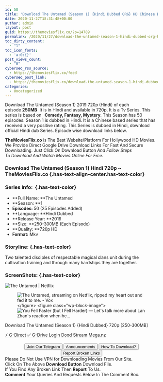 ```yaml
---
id: 58
title: 'Download The Untamed (Season 1) {Hindi Dubbed ORG} HD Chinese Drama Series 720p [250-300MB]'
date: 2020-11-27T18:31:48+00:00
author: admin
layout: post
guid: https://themoviesflix.co/?p=14789
permalink: /2020/11/27/download-the-untamed-season-1-hindi-dubbed-org-hd-chinese-drama-series-720p-250-300mb/
tdc_dirty_content:
  - "1"
tdc_icon_fonts:
  - 'a:0:{}'
post_views_count:
  - "0"
cyberseo_rss_source:
  - https://themoviesflix.co/feed
cyberseo_post_link:
  - https://themoviesflix.co/download-the-untamed-season-1-hindi-dubbed-720p/
categories:
  - Uncategorized
---
```

Download The Untamed (Season 1) 2019&nbsp;720p&nbsp;(Hindi) of each episode&nbsp;**250MB**&nbsp;&nbsp;It is in Hindi and available in&nbsp;720p. It is a&nbsp;Tv Series. This series is based on&nbsp;**&nbsp;&nbsp;Comedy,&nbsp;Fantasy,&nbsp;Mystery**. This Season has 50 episodes. Season 1 is dubbed in Hindi. It is a Chinese based series that has received a very positive rating. This Series is dubbed in Hindi, download official Hindi dub Series. Episode wise download links below.

**TheMoviesFlix.co**&nbsp;is The Best Website/Platform For Hollywood HD Movies. We Provide Direct Google Drive Download Links For Fast And Secure Downloading. Just Click On Download Button&nbsp;_And Follow Steps To&nbsp;Download And Watch Movies Online For Free_.

### Download The Untamed (Season 1) Hindi 720p ~ TheMoviesFlix.co {.has-text-align-center.has-text-color}

### Series Info:&nbsp; {.has-text-color}

  * **Full Name:&nbsp;**The Untamed
  * **Season:&nbsp;**1
  * **Episodes:**&nbsp;50 (25 Episodes Added)
  * **Language:&nbsp;**Hindi Dubbed
  * **Release Year:&nbsp;**2019
  * **Size:&nbsp;**250-300MB (Each Episode)
  * **Quality:&nbsp;**720p HD
  * **Format:**&nbsp;Mkv

### Storyline: {.has-text-color}

Two talented disciples of respectable magical clans unit during the cultivation training and through many hardships they are together.

### ScreenShots: {.has-text-color}<figure class="wp-block-image">

![The Untamed | Netflix](https://occ-0-92-1723.1.nflxso.net/dnm/api/v6/E8vDc_W8CLv7-yMQu8KMEC7Rrr8/AAAABfeYGfB-skK5JrO5Ol40kePFyhET8b6MczOmbIHjqjE09i9qLwTjVze-m2ctluZAcMyBQYVHO0jNwXYKqOcmt4pbcPKo.jpg?r=b46) </figure> <figure class="wp-block-image">![The Untamed, streaming on Netflix, ripped my heart out and fed it to me. - Vox](https://cdn.vox-cdn.com/thumbor/MH8sP9XOsL4dVlnwOllL9Xb_9WY=/0x0:1440x900/1200x0/filters:focal(0x0:1440x900):no_upscale()/cdn.vox-cdn.com/uploads/chorus_asset/file/19833477/Screen_Shot_2020_01_23_at_2.11.53_AM.png)</figure> <figure class="wp-block-image">![You Fell Faster (but I Fell Harder) — Let's talk more about Lan Zhan's reaction when he...](https://64.media.tumblr.com/28f5ea478114b44881c94b79c874a5ce/19ae1c73cc514bc8-af/s1280x1920/e03e1d5fd1bf8c9551e5878512c49e8123b6fd5f.jpg)</figure> 

<p class="has-text-align-center has-text-color has-medium-font-size">
  Download The Untamed (Season 1) {Hindi Dubbed} 720p [250-300MB]
</p>

<p class="has-text-align-center">
  <a class="maxbutton-13 maxbutton maxbutton-g-direct-1" target="_blank" title="tooltip" rel="nofollow noopener noreferrer" href="https://coinquint.com/a20228/"><span class="mb-text">⚡️ G-Direct</span></a> <a class="maxbutton-14 maxbutton maxbutton-g-drive" target="_blank" title="tooltip" rel="nofollow noopener noreferrer" href="https://coinquint.com/a20230/"><span class="mb-text">✅ G-Drive Login</span></a> <a class="maxbutton-15 maxbutton maxbutton-dood-stream" target="_blank" title="tooltip" rel="nofollow noopener noreferrer" href="https://coinquint.com/a20232/"><span class="mb-text">Dood Stream</span></a> <a class="maxbutton-17 maxbutton maxbutton-mega-nz" target="_blank" title="tooltip" rel="nofollow noopener noreferrer" href="https://coinquint.com/a20234/"><span class="mb-text">Mega.nz</span></a>
</p>

<center>
</center>

<center>
  <a href="https://t.me/themoviesflixcom" target="_blank" data-wpel-link="external" rel="nofollow external noopener noreferrer"><button class="button button5">Join Our Telegram</button></a> <a href="https://themoviesflix.co/download-the-untamed-season-1-hindi-dubbed-720p/#" target="_blank" data-wpel-link="external" rel="nofollow external noopener noreferrer"><button class="button button5">Announcements</button></a> <a href="https://themoviesflix.com/how-to-download/" target="_blank" data-wpel-link="external" rel="nofollow external noopener noreferrer"><button class="button button5">How To Download?</button></a> <a href="https://themoviesflix.co/download-the-untamed-season-1-hindi-dubbed-720p/#" target="_blank" data-wpel-link="external" rel="nofollow external noopener noreferrer"><button class="button button5">Report Broken Links</button></a>
</center>

<div class="alert alert-danger">
  Please Do Not Use VPN for Downloading Movies From Our Site.
</div>

<div class="alert alert-success">
  Click On The Above <strong>Download Button</strong> Download File.
</div>

<div class="alert alert-warning">
  If You Find Any Broken Link Then <strong>Report</strong> To Us.
</div>

<div class="alert alert-info">
  <strong>Comment</strong> Your Queries And Requests Below In The Comment Box.
</div>